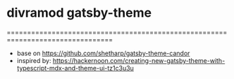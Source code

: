 # divramod gatsby-theme

================================================================================

- base on https://github.com/shetharp/gatsby-theme-candor
- inspired by: https://hackernoon.com/creating-new-gatsby-theme-with-typescript-mdx-and-theme-ui-tz1c3u3u
